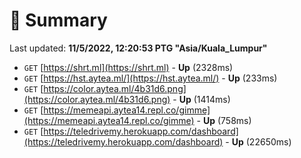 # 📖 Summary
Last updated: **11/5/2022, 12:20:53 PTG "Asia/Kuala_Lumpur"**

- `GET` [https://shrt.ml](https://shrt.ml) - **Up** (2328ms)
- `GET` [https://hst.aytea.ml/](https://hst.aytea.ml/) - **Up** (233ms)
- `GET` [https://color.aytea.ml/4b31d6.png](https://color.aytea.ml/4b31d6.png) - **Up** (1414ms)
- `GET` [https://memeapi.aytea14.repl.co/gimme](https://memeapi.aytea14.repl.co/gimme) - **Up** (758ms)
- `GET` [https://teledrivemy.herokuapp.com/dashboard](https://teledrivemy.herokuapp.com/dashboard) - **Up** (22650ms)
